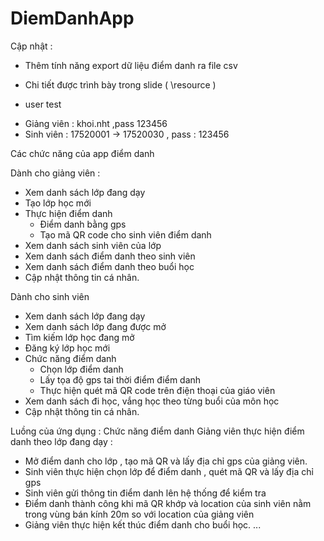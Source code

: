# DiemDanhApp

Cập nhật :
- Thêm tính năng export dữ liệu điểm danh ra file csv
- Chi tiết được trình bày trong slide ( \resource )

- user test 
 + Giảng viên :  khoi.nht ,pass 123456
 + Sinh viên : 17520001 -> 17520030 , pass : 123456
 
Các chức năng của app điểm danh 

Dành cho giảng viên :
- Xem danh sách lớp đang dạy
- Tạo lớp học mới
- Thực hiện điểm danh 
  + Điểm danh bằng gps 
  + Tạo mã QR code cho sinh viên điểm danh
- Xem danh sách sinh viên của lớp
- Xem danh sách điểm danh theo sinh viên
- Xem danh sách điểm danh theo buổi học
- Cập nhật thông tin cá nhân.

Dành cho sinh viên
- Xem danh sách lớp đang dạy
- Xem danh sách lớp đang được mở
- Tìm kiếm lớp học đang mở
- Đăng ký lớp học mới
- Chức năng điểm danh 
  + Chọn lớp điểm danh
  + Lấy tọa độ gps tai thời điểm điểm danh
  + Thực hiện quét mã QR code trên điện thoại của giáo viên
- Xem danh sách đi học, vắng học theo từng buổi của môn học
- Cập nhật thông tin cá nhân.

Luồng của ứng dụng : Chức năng điểm danh
Giảng viên thực hiện điểm danh theo lớp đang dạy :
- Mở điểm danh cho lớp , tạo mã QR và lấy địa chỉ gps của giảng viên.
- Sinh viên thực hiện chọn lớp để điểm danh , quét mã QR và lấy địa chỉ gps
- Sinh viên gửi thông tin điểm danh lên hệ thống để kiểm tra
- Điểm danh thành công khi mã QR khớp và location của sinh viên nằm trong vùng bán kính 20m so với location của giảng viên 
- Giảng viên thực hiện kết thúc điểm danh cho buổi học.
...

